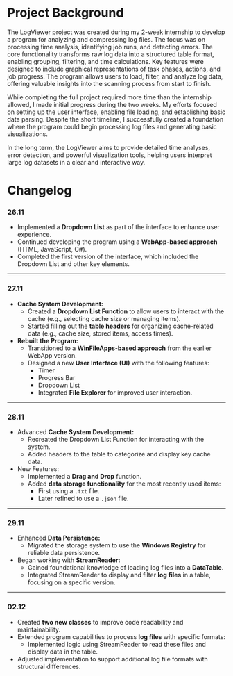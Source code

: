 # Project Background  
The LogViewer project was created during my 2-week internship to develop a program for analyzing and compressing log files. The focus was on processing time analysis, identifying job runs, and detecting errors. The core functionality transforms raw log data into a structured table format, enabling grouping, filtering, and time calculations. Key features were designed to include graphical representations of task phases, actions, and job progress. The program allows users to load, filter, and analyze log data, offering valuable insights into the scanning process from start to finish.

While completing the full project required more time than the internship allowed, I made initial progress during the two weeks. My efforts focused on setting up the user interface, enabling file loading, and establishing basic data parsing. Despite the short timeline, I successfully created a foundation where the program could begin processing log files and generating basic visualizations.

In the long term, the LogViewer aims to provide detailed time analyses, error detection, and powerful visualization tools, helping users interpret large log datasets in a clear and interactive way.

# Changelog
### **26.11**  
- Implemented a **Dropdown List** as part of the interface to enhance user experience.  
- Continued developing the program using a **WebApp-based approach** (HTML, JavaScript, C#).  
- Completed the first version of the interface, which included the Dropdown List and other key elements.  

---

### **27.11**  
- **Cache System Development:**  
  - Created a **Dropdown List Function** to allow users to interact with the cache (e.g., selecting cache size or managing items).  
  - Started filling out the **table headers** for organizing cache-related data (e.g., cache size, stored items, access times).  
- **Rebuilt the Program:**  
  - Transitioned to a **WinFileApps-based approach** from the earlier WebApp version.  
  - Designed a new **User Interface (UI)** with the following features:  
    - Timer  
    - Progress Bar  
    - Dropdown List  
    - Integrated **File Explorer** for improved user interaction.  

---

### **28.11**  
- Advanced **Cache System Development:**  
  - Recreated the Dropdown List Function for interacting with the system.  
  - Added headers to the table to categorize and display key cache data.  
- New Features:  
  - Implemented a **Drag and Drop** function.  
  - Added **data storage functionality** for the most recently used items:  
    - First using a `.txt` file.  
    - Later refined to use a `.json` file.  

---

### **29.11**  
- Enhanced **Data Persistence:**  
  - Migrated the storage system to use the **Windows Registry** for reliable data persistence.  
- Began working with **StreamReader:**  
  - Gained foundational knowledge of loading log files into a **DataTable**.  
  - Integrated StreamReader to display and filter **log files** in a table, focusing on a specific version.  

---

### **02.12**  
- Created **two new classes** to improve code readability and maintainability.  
- Extended program capabilities to process **log files** with specific formats:  
  - Implemented logic using StreamReader to read these files and display data in the table.  
- Adjusted implementation to support additional log file formats with structural differences.  
